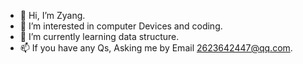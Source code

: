 - 👋 Hi, I’m Zyang.
- 👀 I’m interested in computer Devices and coding.
- 🌱 I’m currently learning data structure.
- 📫 If you have any Qs, Asking me by Email 2623642447@qq.com.

